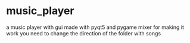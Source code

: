 # music_player
a music player with gui made with pyqt5 and pygame mixer
for making it work you need to change the direction of the folder with songs
